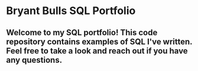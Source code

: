 # Bryant Bulls SQL Portfolio

## Welcome to my SQL portfolio! This code repository contains examples of SQL I've written. Feel free to take a look and reach out if you have any questions.
